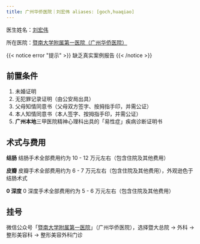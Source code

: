 ```yaml
---
title: 广州华侨医院｜刘宏伟 aliases: [goch,huaqiao]
---
```


医生姓名：[刘宏伟](https://www.sciconf.cn/cn/person-detail/50?user_id=Z0KGRh_xD1xINcVvKget0Gw_d_d)

所在医院：[暨南大学附属第一医院（广州华侨医院）](http://www.jd120.com)

{{< notice error "提示" >}} 缺乏真实案例报告 {{< /notice >}}

## 前置条件

1. 未婚证明
1. 无犯罪记录证明（由公安局出具）
1. 父母知情同意书（父母双方签字、按拇指手印，并需公证）
1. 本人知情同意书（本人签字、按拇指手印，并需公证）
1. **广州本地**三甲医院精神心理科出具的「易性症」疾病诊断证明书
<!--1. 近半年连续接受相关心理治疗病历记录
1. 多次前往医院咨询、要求性别重置手术-->

## 术式与费用

**结肠** 结肠手术全部费用约为 10 - 12 万元左右（包含住院及其他费用）

**皮瓣** 皮瓣手术全部费用约为 6 - 7 万元左右（包含住院及其他费用），外观逊色于结肠术式

**0 深度** 0 深度手术全部费用约为 5 - 6 万元左右（包含住院及其他费用）

## 挂号

微信公众号「[暨南大学附属第一医院](weixin://gh_689f24c33166)」（广州华侨医院），选择暨大总院 → 外科 → 整形美容科 →
整形美容外科门诊
